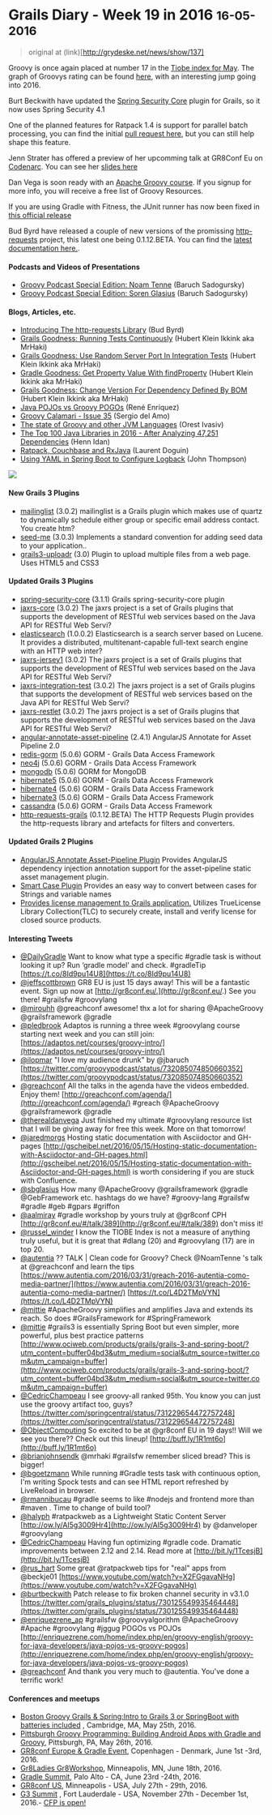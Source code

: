 # Grails Diary - Week 19 in 2016 <small>16-05-2016</small>

> original at (link)[http://grydeske.net/news/show/137]

Groovy is once again placed at number 17 in the [Tiobe index for May](http://www.tiobe.com/tiobe_index?page=index). The graph of Groovys rating can be found [here](http://www.tiobe.com/tiobe_index?page=Groovy), with an interesting jump going into 2016.

Burt Beckwith have updated the [Spring Security Core](https://bintray.com/grails/plugins/spring-security-core/3.1.0/view) plugin for Grails, so it now uses Spring Security 4.1

One of the planned features for Ratpack 1.4 is support for parallel batch processing, you can find the initial [pull request here](https://github.com/ratpack/ratpack/pull/977), but you can still help shape this feature.

Jenn Strater has offered a preview of her upcomming talk at GR8Conf Eu on [Codenarc](http://codenarc.sourceforge.net/). You can see her [slides here](https://speakerdeck.com/jlstrater/codenarc-revisited-gum)

Dan Vega is soon ready with an [Apache Groovy course](http://therealdanvega.com/blog/2016/05/14/apache-groovy-course-coming-soon). If you signup for more info, you will receive a free list of Groovy Resources.

If you are using Gradle with Fitness, the JUnit runner has now been fixed in [this official release](http://fitnesse.org/.FrontPage.FitNesseDevelopment.FitNesseRelease20160515)

Bud Byrd have released a couple of new versions of the promissing [http-requests](https://budjb.com/introducing-the-http-requests-library/) project, this latest one being 0.1.12.BETA. You can find the [latest documentation here.](http://budjb.github.io/http-requests/latest/).

#### Podcasts and Videos of Presentations

*   [Groovy Podcast Special Edition: Noam Tenne](https://www.youtube.com/watch?v=goYGVdzYYWA) (Baruch Sadogursky)
*   [Groovy Podcast Special Edition: Soren Glasius](https://www.youtube.com/watch?v=dJRhpxXYhqo) (Baruch Sadogursky)

#### Blogs, Articles, etc.

*   [Introducing The http-requests Library](https://budjb.com/introducing-the-http-requests-library/) (Bud Byrd)
*   [Grails Goodness: Running Tests Continuously](http://mrhaki.blogspot.dk/2016/05/grails-goodness-running-tests.html) (Hubert Klein Ikkink aka MrHaki)
*   [Grails Goodness: Use Random Server Port In Integration Tests](http://mrhaki.blogspot.dk/2016/05/grails-goodness-use-random-server-port.html) (Hubert Klein Ikkink aka MrHaki)
*   [Gradle Goodness: Get Property Value With findProperty](http://mrhaki.blogspot.dk/2016/05/gradle-goodness-get-property-or-default.html) (Hubert Klein Ikkink aka MrHaki)
*   [Grails Goodness: Change Version For Dependency Defined By BOM](http://mrhaki.blogspot.dk/2016/05/grails-goodness-change-version-for.html) (Hubert Klein Ikkink aka MrHaki)
*   [Java POJOs vs Groovy POGOs](http://enriquezrene.com/home/index.php/en/groovy-english/groovy-for-java-developers/java-pojos-vs-groovy-pogos) (René Enríquez)
*   [Groovy Calamari - Issue 35](http://groovycalamari.com/issues/35) (Sergio del Amo)
*   [The state of Groovy and other JVM Languages](https://medium.com/@halyph/the-state-of-groovy-and-other-jvm-languages-31f1b44f825a#.k08iuqyex) (Orest Ivasiv)
*   [The Top 100 Java Libraries in 2016 - After Analyzing 47,251 Dependencies](http://blog.takipi.com/the-top-100-java-libraries-in-2016-after-analyzing-47251-dependencies/) (Henn Idan)
*   [Ratpack, Couchbase and RxJava](https://dzone.com/articles/ratpack-couchbase-and-rxjava) (Laurent Doguin)
*   [Using YAML in Spring Boot to Configure Logback](https://dzone.com/articles/using-yaml-in-spring-boot-to-configure-logback) (John Thompson)

[![](http://grydeske.net/fileUploader/show/43)](http://gr8conf.eu/#/)

#### New Grails 3 Plugins

*   [mailinglist](https://bintray.com/vahid/maven/mailinglist/view) (3.0.2) mailinglist is a Grails plugin which makes use of quartz to dynamically schedule either group or specific email address contact. You create htm?
*   [seed-me](https://bintray.com/bertramlabs/grails3-plugins/seed-me/view) (3.0.3) Implements a standard convention for adding seed data to your application..
*   [grails3-uploadr](https://bintray.com/pankajtandon/plugins/grails3-uploadr/view) (3.0) Plugin to upload multiple files from a web page. Uses HTML5 and CSS3

#### Updated Grails 3 Plugins

*   [spring-security-core](https://bintray.com/grails/plugins/spring-security-core/view) (3.1.1) Grails spring-security-core plugin
*   [jaxrs-core](https://bintray.com/budjb/grails-plugins/jaxrs-core/view) (3.0.2) The jaxrs project is a set of Grails plugins that supports the development of RESTful web services based on the Java API for RESTful Web Servi?
*   [elasticsearch](https://bintray.com/puneetbehl/plugins/elasticsearch/view) (1.0.0.2) Elasticsearch is a search server based on Lucene. It provides a distributed, multitenant-capable full-text search engine with an HTTP web inter?
*   [jaxrs-jersey1](https://bintray.com/budjb/grails-plugins/jaxrs-jersey1/view) (3.0.2) The jaxrs project is a set of Grails plugins that supports the development of RESTful web services based on the Java API for RESTful Web Servi?
*   [jaxrs-integration-test](https://bintray.com/budjb/grails-plugins/jaxrs-integration-test/view) (3.0.2) The jaxrs project is a set of Grails plugins that supports the development of RESTful web services based on the Java API for RESTful Web Servi?
*   [jaxrs-restlet](https://bintray.com/budjb/grails-plugins/jaxrs-restlet/view) (3.0.2) The jaxrs project is a set of Grails plugins that supports the development of RESTful web services based on the Java API for RESTful Web Servi?
*   [angular-annotate-asset-pipeline](https://bintray.com/craigburke/asset-pipeline/angular-annotate-asset-pipeline/view) (2.4.1) AngularJS Annotate for Asset Pipeline 2.0
*   [redis-gorm](https://bintray.com/grails/plugins/redis-gorm/view) (5.0.6) GORM - Grails Data Access Framework
*   [neo4j](https://bintray.com/grails/plugins/neo4j/view) (5.0.6) GORM - Grails Data Access Framework
*   [mongodb](https://bintray.com/grails/plugins/mongodb/view) (5.0.6) GORM for MongoDB
*   [hibernate5](https://bintray.com/grails/plugins/hibernate5/view) (5.0.6) GORM - Grails Data Access Framework
*   [hibernate4](https://bintray.com/grails/plugins/hibernate4/view) (5.0.6) GORM - Grails Data Access Framework
*   [hibernate3](https://bintray.com/grails/plugins/hibernate3/view) (5.0.6) GORM - Grails Data Access Framework
*   [cassandra](https://bintray.com/grails/plugins/cassandra/view) (5.0.6) GORM - Grails Data Access Framework
*   [http-requests-grails](https://bintray.com/budjb/maven/http-requests-grails/view) (0.1.12.BETA) The HTTP Requests Plugin provides the http-requests library and artefacts for filters and converters.

#### Updated Grails 2 Plugins

*   [AngularJS Annotate Asset-Pipeline Plugin](https://grails.org/plugin/angular-annotate-asset-pipeline) Provides AngularJS dependency injection annotation support for the asset-pipeline static asset management plugin.
*   [Smart Case Plugin](https://grails.org/plugin/smart-case) Provides an easy way to convert between cases for Strings and variable names
*   [Provides license management to Grails application.](https://grails.org/plugin/true-license-plugin) Utilizes TrueLicense Library Collection(TLC) to securely create, install and verify license for closed source products.

#### Interesting Tweets

*   [@DailyGradle](https://twitter.com/DailyGradle/status/732250695487897600) Want to know what type a specific #gradle task is without looking it up? Run ‘gradle model’ and check. #gradleTip [https://t.co/8Id9pu14U8](https://t.co/8Id9pu14U8)
*   [@jeffscottbrown](https://twitter.com/jeffscottbrown/status/732238820188397572) GR8 EU is just 15 days away! This will be a fantastic event. Sign up now at [http://gr8conf.eu/.](http://gr8conf.eu/.) See you there! #grailsfw #groovylang
*   [@mirouhh](https://twitter.com/mirouhh/status/732221715200233472) @greachconf awesome! thx a lot for sharing @ApacheGroovy @grailsframework @gradle
*   [@pledbrook](https://twitter.com/pledbrook/status/732191957922021379) Adaptos is running a three week #groovylang course starting next week and you can still join: [https://adaptos.net/courses/groovy-intro/](https://adaptos.net/courses/groovy-intro/)
*   [@ilopmar](https://twitter.com/ilopmar/status/732118035708923904) "I love my audience drunk" by @jbaruch [https://twitter.com/groovypodcast/status/732085074850660352](https://twitter.com/groovypodcast/status/732085074850660352)
*   [@greachconf](https://twitter.com/greachconf/status/732111608328032257) All the talks in the agenda have the videos embedded. Enjoy them! [http://greachconf.com/agenda/](http://greachconf.com/agenda/) #greach @ApacheGroovy @grailsframework @gradle
*   [@therealdanvega](https://twitter.com/therealdanvega/status/732065364918607873) Just finished my ultimate #groovylang resource list that I will be giving away for free this week. More on that tomorrow!
*   [@jaredmorgs](https://twitter.com/jaredmorgs/status/731964425637220352) Hosting static documentation with Asciidoctor and GH-pages [http://gscheibel.net/2016/05/15/Hosting-static-documentation-with-Asciidoctor-and-GH-pages.html](http://gscheibel.net/2016/05/15/Hosting-static-documentation-with-Asciidoctor-and-GH-pages.html) is worth considering if you are stuck with Confluence.
*   [@sbglasius](https://twitter.com/sbglasius/status/731868166020837376) How many @ApacheGroovy @grailsframework @gradle @GebFramework etc. hashtags do we have? #groovy-lang #grailsfw #gradle #geb #gpars #griffon
*   [@aalmiray](https://twitter.com/aalmiray/status/731783843317972992) #gradle workshop by yours truly at @gr8conf CPH [http://gr8conf.eu/#/talk/389](http://gr8conf.eu/#/talk/389) don't miss it!
*   [@russel_winder](https://twitter.com/russel_winder/status/731458289704243200) I know the TIOBE Index is not a measure of anything truly useful, but it is great that #dlang (20) and #groovylang (17) are in top 20.
*   [@autentia](https://twitter.com/autentia/status/731408741153660928) ?? TALK | Clean code for Groovy? Check @NoamTenne 's talk at @greachconf and learn the tips [https://www.autentia.com/2016/03/31/greach-2016-autentia-como-media-partner/](https://www.autentia.com/2016/03/31/greach-2016-autentia-como-media-partner/) [https://t.co/L4D2TMpVYN](https://t.co/L4D2TMpVYN)
*   [@mittie](https://twitter.com/mittie/status/731402493557649408) #ApacheGroovy simplifies and amplifies Java and extends its reach. So does #GrailsFramework for #SpringFramework
*   [@mittie](https://twitter.com/mittie/status/731401421455806464) #grails3 is essentially Spring Boot but even simpler, more powerful, plus best practice patterns [http://www.ociweb.com/products/grails/grails-3-and-spring-boot/?utm_content=buffer04bd3&utm_medium=social&utm_source=twitter.com&utm_campaign=buffer](http://www.ociweb.com/products/grails/grails-3-and-spring-boot/?utm_content=buffer04bd3&utm_medium=social&utm_source=twitter.com&utm_campaign=buffer)
*   [@CedricChampeau](https://twitter.com/CedricChampeau/status/731391534306852864) I see groovy-all ranked 95th. You know you can just use the groovy artifact too, guys? [https://twitter.com/springcentral/status/731229654472757248](https://twitter.com/springcentral/status/731229654472757248)
*   [@ObjectComputing](https://twitter.com/ObjectComputing/status/731264035992276993) So excited to be at @gr8conf EU in 19 days!! Will we see you there?? Check out this lineup! [http://buff.ly/1R1mt6o](http://buff.ly/1R1mt6o)
*   [@brianjohnsendk](https://twitter.com/brianjohnsendk/status/731123561247690752) @mrhaki #grailsfw remember sliced bread? This is bigger!
*   [@bgoetzmann](https://twitter.com/bgoetzmann/status/731075667069173760) While running #Gradle tests task with continuous option, I'm writing Spock tests and can see HTML report refreshed by LiveReload in browser.
*   [@rmannibucau](https://twitter.com/rmannibucau/status/731064240698761216) #gradle seems to like #nodejs and frontend more than #maven . Time to change of build tool?
*   [@halyph](https://twitter.com/halyph/status/731012931085832192) #ratpackweb as a Lightweight Static Content Server [http://ow.ly/AI5g3009Hr4](http://ow.ly/AI5g3009Hr4) by @danveloper #groovylang
*   [@CedricChampeau](https://twitter.com/CedricChampeau/status/730661502634610688) Having fun optimizing #gradle code. Dramatic improvements between 2.12 and 2.14\. Read more at [http://bit.ly/1TcesjB](http://bit.ly/1TcesjB)
*   [@rus_hart](https://twitter.com/rus_hart/status/730365574765785088) Some great @ratpackweb tips for "real" apps from @beckje01 [https://www.youtube.com/watch?v=X2FGgavaNHg](https://www.youtube.com/watch?v=X2FGgavaNHg)
*   [@burtbeckwith](https://twitter.com/burtbeckwith/status/730126405535711237) Patch release to fix broken channel security in v3.1.0 [https://twitter.com/grails_plugins/status/730125549935464448](https://twitter.com/grails_plugins/status/730125549935464448)
*   [@enriquezrene_ap](https://twitter.com/enriquezrene_ap/status/730046935554396160) #grailsfw @groovyalgorithm @ApacheGroovy #Apache #groovylang #jggug POGOs vs POJOs [http://enriquezrene.com/home/index.php/en/groovy-english/groovy-for-java-developers/java-pojos-vs-groovy-pogos](http://enriquezrene.com/home/index.php/en/groovy-english/groovy-for-java-developers/java-pojos-vs-groovy-pogos)
*   [@greachconf](https://twitter.com/greachconf/status/729933361645535232) And thank you very much to @autentia. You've done a terrific work!

#### Conferences and meetups

*   [Boston Groovy Grails & Spring:Intro to Grails 3 or SpringBoot with batteries included](http://www.meetup.com/Grails-Boston/events/231103984/) , Cambridge, MA, May 25th, 2016.
*   [Pittsburgh Groovy Programming: Building Android Apps with Gradle and Groovy](http://www.meetup.com/Pittsburgh-Groovy-Programming/events/230952852/), Pittsburgh, PA, May 26th, 2016.
*   [GR8conf Europe & Gradle Event](http://gr8conf.eu/), Copenhagen - Denmark, June 1st -3rd, 2016.
*   [Gr8Ladies Gr8Workshop](https://www.eventbrite.com/e/gr8ladies-gr8workshop-registration-25219881344), Minneapolis, MN, June 18th, 2016.
*   [Gradle Summit](http://gradlesummit.com), Palo Alto - CA, June 23rd -24th, 2016.
*   [GR8conf US](http://gr8conf.us/), Minneapolis - USA, July 27th - 29th, 2016.
*   [G3 Summit](https://g3summit.com) , Fort Lauderdale - USA, November 27th - December 1st, 2016.- [CFP is open!](https://g3summit.com/home/speaker_request)
